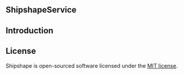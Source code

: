
## ShipshapeService

## Introduction


## License

Shipshape is open-sourced software licensed under the [MIT license](LICENSE).